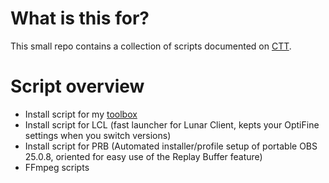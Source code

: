 # What is this for?
This small repo contains a collection of scripts documented on [CTT](https://dsc.gg/CTT). 
# Script overview
- Install script for my [toolbox](https://github.com/couleurm/couleurstoolbox)
- Install script for LCL (fast launcher for Lunar Client, kepts your OptiFine settings when you switch versions)
- Install script for PRB (Automated installer/profile setup of portable OBS 25.0.8, oriented for easy use of the Replay Buffer feature)
- FFmpeg scripts

